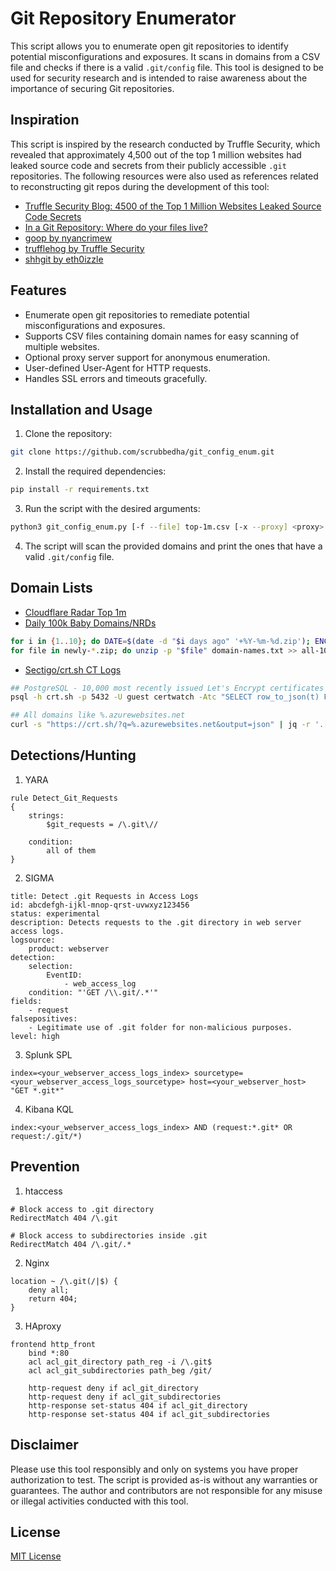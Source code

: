 # Git Repository Enumerator

This script allows you to enumerate open git repositories to identify potential misconfigurations and exposures. It scans in domains from a CSV file and checks if there is a valid `.git/config` file. This tool is designed to be used for security research and is intended to raise awareness about the importance of securing Git repositories.

## Inspiration
This script is inspired by the research conducted by Truffle Security, which revealed that approximately 4,500 out of the top 1 million websites had leaked source code and secrets from their publicly accessible `.git` repositories. The following resources were also used as references related to reconstructing git repos during the development of this tool:

- [Truffle Security Blog: 4500 of the Top 1 Million Websites Leaked Source Code Secrets](https://trufflesecurity.com/blog/4500-of-the-top-1-million-websites-leaked-source-code-secrets/)
- [In a Git Repository: Where do your files live?](https://jvns.ca/blog/2023/09/14/in-a-git-repository--where-do-your-files-live-/)
- [goop by nyancrimew](https://github.com/nyancrimew/goop)
- [trufflehog by Truffle Security](https://github.com/trufflesecurity/trufflehog/)
- [shhgit by eth0izzle](https://github.com/eth0izzle/shhgit)

## Features
- Enumerate open git repositories to remediate potential misconfigurations and exposures.
- Supports CSV files containing domain names for easy scanning of multiple websites.
- Optional proxy server support for anonymous enumeration.
- User-defined User-Agent for HTTP requests.
- Handles SSL errors and timeouts gracefully.

## Installation and Usage
1. Clone the repository:
```bash
git clone https://github.com/scrubbedha/git_config_enum.git
```
2. Install the required dependencies:
```bash
pip install -r requirements.txt
```
3. Run the script with the desired arguments:
```bash
python3 git_config_enum.py [-f --file] top-1m.csv [-x --proxy] <proxy> socks5://user:pass@hostname:port
```

4. The script will scan the provided domains and print the ones that have a valid `.git/config` file.

## Domain Lists
- [Cloudflare Radar Top 1m](https://radar.cloudflare.com/charts/LargerTopDomainsTable/attachment?id=699&top=1000000)
- [Daily 100k Baby Domains/NRDs](https://www.whoisds.com/newly-registered-domains)
```bash
for i in {1..10}; do DATE=$(date -d "$i days ago" '+%Y-%m-%d.zip'); ENCODED=$(echo -n $DATE | base64); curl -s https://www.whoisds.com/whois-database/newly-registered-domains/$ENCODED/nrd -o $DATE; done
for file in newly-*.zip; do unzip -p "$file" domain-names.txt >> all-10d-nrd.csv; done
```
- [Sectigo/crt.sh CT Logs](https://crt.sh/)
```bash
## PostgreSQL - 10,000 most recently issued Let's Encrypt certificates CA_ID 183283 https://crt.sh/?caid=183283
psql -h crt.sh -p 5432 -U guest certwatch -Atc "SELECT row_to_json(t) FROM (SELECT c.ID, c.ISSUER_CA_ID, x509_subjectName(c.CERTIFICATE) SUBJECT_NAME, x509_notBefore(c.CERTIFICATE) NOT_BEFORE, x509_notAfter(c.CERTIFICATE) NOT_AFTER, encode(x509_serialNumber(c.CERTIFICATE), 'hex') SERIAL_NUMBER FROM certificate c WHERE c.ISSUER_CA_ID = 183283::integer ORDER BY NOT_BEFORE DESC OFFSET 0 LIMIT 10000) t" | jq -r '(.subject_name | ltrimstr("CN=") | ltrimstr("*."))' | awk '!seen[$0]++' > le.csv

## All domains like %.azurewebsites.net
curl -s "https://crt.sh/?q=%.azurewebsites.net&output=json" | jq -r '.[] | .common_name | ltrimstr("*.") | ascii_downcase' | awk '!seen[$0]++' > azurewebsites.net.csv
```

## Detections/Hunting
1. YARA
```
rule Detect_Git_Requests
{
    strings:
        $git_requests = /\.git\//

    condition:
        all of them
}
```
2. SIGMA
```
title: Detect .git Requests in Access Logs
id: abcdefgh-ijkl-mnop-qrst-uvwxyz123456
status: experimental
description: Detects requests to the .git directory in web server access logs.
logsource:
    product: webserver
detection:
    selection:
        EventID:
            - web_access_log
    condition: "'GET /\\.git/.*'"
fields:
    - request
falsepositives:
    - Legitimate use of .git folder for non-malicious purposes.
level: high
```
3. Splunk SPL
```
index=<your_webserver_access_logs_index> sourcetype=<your_webserver_access_logs_sourcetype> host=<your_webserver_host> "GET *.git*"
```
4. Kibana KQL
```
index:<your_webserver_access_logs_index> AND (request:*.git* OR request:/.git/*)
```

## Prevention
1. htaccess
```
# Block access to .git directory
RedirectMatch 404 /\.git

# Block access to subdirectories inside .git
RedirectMatch 404 /\.git/.*
```
2. Nginx
```
location ~ /\.git(/|$) {
    deny all;
    return 404;
}
```
3. HAproxy
```
frontend http_front
    bind *:80
    acl acl_git_directory path_reg -i /\.git$
    acl acl_git_subdirectories path_beg /git/

    http-request deny if acl_git_directory
    http-request deny if acl_git_subdirectories
    http-response set-status 404 if acl_git_directory
    http-response set-status 404 if acl_git_subdirectories
```

## Disclaimer
Please use this tool responsibly and only on systems you have proper authorization to test. The script is provided as-is without any warranties or guarantees. The author and contributors are not responsible for any misuse or illegal activities conducted with this tool.

## License
[MIT License](LICENSE)
